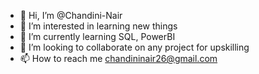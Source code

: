 - 👋 Hi, I’m @Chandini-Nair
- 👀 I’m interested in learning new things
- 🌱 I’m currently learning SQL, PowerBI
- 💞️ I’m looking to collaborate on any project for upskilling
- 📫 How to reach me chandininair26@gmail.com

<!---
Chandini-Nair/Chandini-Nair is a ✨ special ✨ repository because its `README.md` (this file) appears on your GitHub profile.
You can click the Preview link to take a look at your changes.
--->
